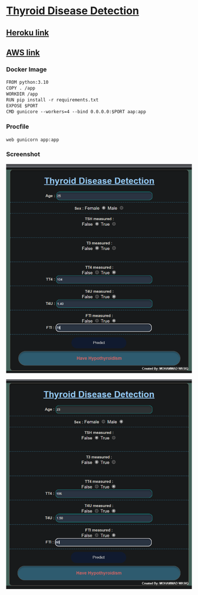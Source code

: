 # [**Thyroid Disease Detection**](https://github.com/MohammadWasiq0786/Thyroid-Disease-Detection)


## [**Heroku link**](https://thyroiddiseasedetect.herokuapp.com/)

## [**AWS link**](http://ec2-35-78-175-118.ap-northeast-1.compute.amazonaws.com:8080/predict)


### Docker Image

    FROM python:3.10
    COPY . /app
    WORKDIR /app
    RUN pip install -r requirements.txt
    EXPOSE $PORT
    CMD gunicore --workers=4 --bind 0.0.0.0:$PORT aap:app
    
    
### Procfile
    web gunicorn app:app

### Screenshot

![Capture](https://github.com/MohammadWasiq0786/Thyroid-Disease-Detection/blob/main/static/IMAGE/Screenshot%20(121).png)

![Capture](https://github.com/MohammadWasiq0786/Thyroid-Disease-Detection/blob/main/static/IMAGE/Screenshot%20(122).png)
